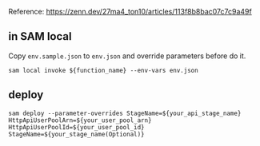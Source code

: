 Reference: https://zenn.dev/27ma4_ton10/articles/113f8b8bac07c7c9a49f

## in SAM local
Copy `env.sample.json` to `env.json` and override parameters before do it.

```shell
sam local invoke ${function_name} --env-vars env.json
```
## deploy
```shell
sam deploy --parameter-overrides StageName=${your_api_stage_name} HttpApiUserPoolArn=${your_user_pool_arn} HttpApiUserPoolId=${your_user_pool_id} StageName=${your_stage_name(Optional)}
```
